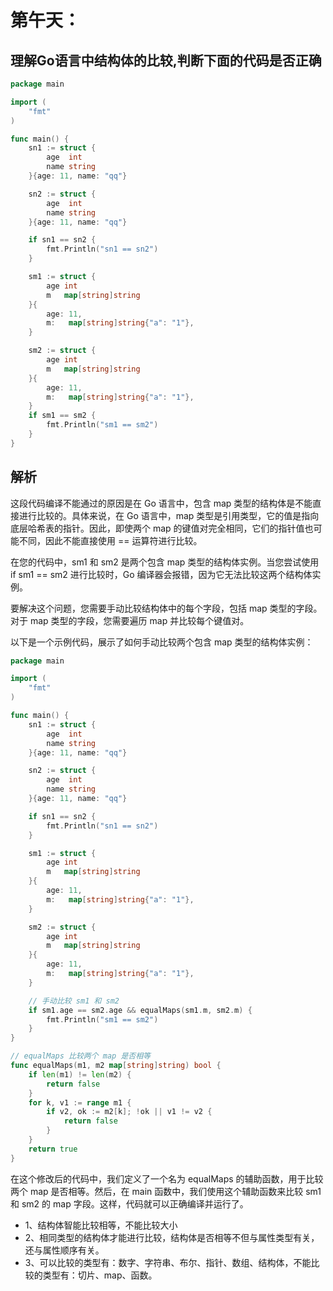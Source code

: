 # 第午天：

## 理解Go语言中结构体的比较,判断下面的代码是否正确

```go
package main

import (
	"fmt"
)

func main() {
	sn1 := struct {
		age  int
		name string
	}{age: 11, name: "qq"}

	sn2 := struct {
		age  int
		name string
	}{age: 11, name: "qq"}

	if sn1 == sn2 {
		fmt.Println("sn1 == sn2")
	}

	sm1 := struct {
		age int
		m   map[string]string
	}{
		age: 11,
		m:   map[string]string{"a": "1"},
	}

	sm2 := struct {
		age int
		m   map[string]string
	}{
		age: 11,
		m:   map[string]string{"a": "1"},
	}
	if sm1 == sm2 {
		fmt.Println("sm1 == sm2")
	}
}
```

## 解析

这段代码编译不能通过的原因是在 Go 语言中，包含 map 类型的结构体是不能直接进行比较的。具体来说，在 Go 语言中，map 类型是引用类型，它的值是指向底层哈希表的指针。因此，即使两个 map 的键值对完全相同，它们的指针值也可能不同，因此不能直接使用 == 运算符进行比较。

在您的代码中，sm1 和 sm2 是两个包含 map 类型的结构体实例。当您尝试使用 if sm1 == sm2 进行比较时，Go 编译器会报错，因为它无法比较这两个结构体实例。

要解决这个问题，您需要手动比较结构体中的每个字段，包括 map 类型的字段。对于 map 类型的字段，您需要遍历 map 并比较每个键值对。

以下是一个示例代码，展示了如何手动比较两个包含 map 类型的结构体实例：

```go
package main

import (
	"fmt"
)

func main() {
	sn1 := struct {
		age  int
		name string
	}{age: 11, name: "qq"}

	sn2 := struct {
		age  int
		name string
	}{age: 11, name: "qq"}

	if sn1 == sn2 {
		fmt.Println("sn1 == sn2")
	}

	sm1 := struct {
		age int
		m   map[string]string
	}{
		age: 11,
		m:   map[string]string{"a": "1"},
	}

	sm2 := struct {
		age int
		m   map[string]string
	}{
		age: 11,
		m:   map[string]string{"a": "1"},
	}

	// 手动比较 sm1 和 sm2
	if sm1.age == sm2.age && equalMaps(sm1.m, sm2.m) {
		fmt.Println("sm1 == sm2")
	}
}

// equalMaps 比较两个 map 是否相等
func equalMaps(m1, m2 map[string]string) bool {
	if len(m1) != len(m2) {
		return false
	}
	for k, v1 := range m1 {
		if v2, ok := m2[k]; !ok || v1 != v2 {
			return false
		}
	}
	return true
}
```

在这个修改后的代码中，我们定义了一个名为 equalMaps 的辅助函数，用于比较两个 map 是否相等。然后，在 main 函数中，我们使用这个辅助函数来比较 sm1 和 sm2 的 map 字段。这样，代码就可以正确编译并运行了。

- 1、结构体智能比较相等，不能比较大小
- 2、相同类型的结构体才能进行比较，结构体是否相等不但与属性类型有关，还与属性顺序有关。
- 3、可以比较的类型有：数字、字符串、布尔、指针、数组、结构体，不能比较的类型有：切片、map、函数。